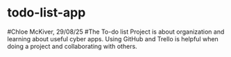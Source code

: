 # todo-list-app
#Chloe McKiver, 29/08/25
#The To-do list Project is about organization and learning about useful cyber apps. Using GitHub and Trello is helpful when doing a project and collaborating with others.
